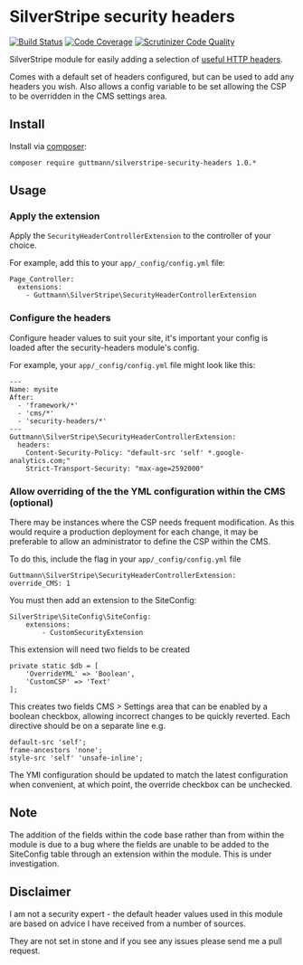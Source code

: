 # SilverStripe security headers

[![Build Status](https://travis-ci.org/guttmann/silverstripe-security-headers.svg?branch=master)](https://travis-ci.org/guttmann/silverstripe-security-headers)
[![Code Coverage](https://scrutinizer-ci.com/g/guttmann/silverstripe-security-headers/badges/coverage.png?b=master)](https://scrutinizer-ci.com/g/guttmann/silverstripe-security-headers/?branch=master)
[![Scrutinizer Code Quality](https://scrutinizer-ci.com/g/guttmann/silverstripe-security-headers/badges/quality-score.png?b=master)](https://scrutinizer-ci.com/g/guttmann/silverstripe-security-headers/?branch=master)

SilverStripe module for easily adding a selection of [useful HTTP headers](https://www.owasp.org/index.php/List_of_useful_HTTP_headers).

Comes with a default set of headers configured, but can be used to add any headers you wish.
Also allows a config variable to be set allowing the CSP to be overridden in the CMS settings area.

## Install

Install via [composer](https://getcomposer.org):

    composer require guttmann/silverstripe-security-headers 1.0.*

## Usage

### Apply the extension

Apply the `SecurityHeaderControllerExtension` to the controller of your choice.

For example, add this to your `app/_config/config.yml` file:

    Page_Controller:
      extensions:
        - Guttmann\SilverStripe\SecurityHeaderControllerExtension

### Configure the headers

Configure header values to suit your site, it's important your config is loaded
after the security-headers module's config.

For example, your `app/_config/config.yml` file might look like this:

    ---
    Name: mysite
    After:
      - 'framework/*'
      - 'cms/*'
      - 'security-headers/*'
    ---
    Guttmann\SilverStripe\SecurityHeaderControllerExtension:
      headers:
        Content-Security-Policy: "default-src 'self' *.google-analytics.com;"
        Strict-Transport-Security: "max-age=2592000"

### Allow overriding of the the YML configuration within the CMS (optional)

There may be instances where the CSP needs frequent modification. As this would
require a production deployment for each change, it may be preferable to allow 
an administrator to define the CSP within the CMS.

To do this, include the flag in your `app/_config/config.yml` file

    Guttmann\SilverStripe\SecurityHeaderControllerExtension:
    override_CMS: 1

You must then add an extension to the SiteConfig:

    SilverStripe\SiteConfig\SiteConfig:
        extensions:
            - CustomSecurityExtension

This extension will need two fields to be created

    private static $db = [
        'OverrideYML' => 'Boolean',
        'CustomCSP' => 'Text'
    ];

This creates two fields CMS > Settings area that can be enabled by a 
boolean checkbox, allowing incorrect changes to be quickly reverted.
Each directive should be on a separate line e.g.

    default-src 'self';
    frame-ancestors 'none';
    style-src 'self' 'unsafe-inline';

The YMl configuration should be updated to match the latest configuration
when convenient, at which point, the override checkbox can be unchecked.

## Note

The addition of the fields within the code base rather than from within the module 
is due to a bug where the fields are unable to be added to the SiteConfig table
through an extension within the module. This is under investigation.

## Disclaimer

I am not a security expert - the default header values used in this module are
based on advice I have received from a number of sources.

They are not set in stone and if you see any issues please send me a pull request.
